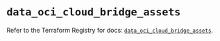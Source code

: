 # `data_oci_cloud_bridge_assets`

Refer to the Terraform Registry for docs: [`data_oci_cloud_bridge_assets`](https://registry.terraform.io/providers/oracle/oci/6.18.0/docs/data-sources/cloud_bridge_assets).
